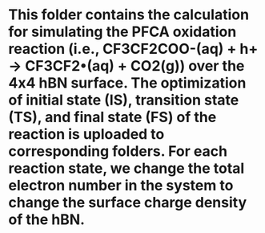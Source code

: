 # This folder contains the calculation for simulating the PFCA oxidation reaction (i.e., CF3CF2COO-(aq) + h+ → CF3CF2•(aq) + CO2(g)) over the 4x4 hBN surface. The optimization of initial state (IS), transition state (TS), and final state (FS) of the reaction is uploaded to corresponding folders. For each reaction state, we change the total electron number in the system to change the surface charge density of the hBN. 
